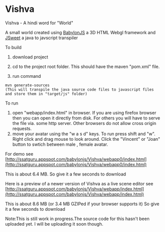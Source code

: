 # Vishva 

Vishva - A hindi word for "World"

A small world created using [BabylonJS](http://www.babylonjs.com/) a 3D HTML Webgl framework and [JSweet](http://www.jsweet.org/)  a java to javscript transpiler

To build

1. download project

2. cd to the project root folder. This should have the maven "pom.xml" file.

3. run command 
```
mvn generate-sources
(This will transpile the java source code files to javascript files and store them in "target/js" folder)
```
To run

1. open "webapp/index.html" in browser. If you are using firefox browser then you can open it directly from disk. For others you will have to serve the file via. some http server. Other browsers do not allow cross origin requests.
2. move your avatar using the "w a s d" keys. To run press shift and "w". Right click and drag mouse to look around. Click the "Vincent" or "Joan" button to swtich between male , female avatar.

For demo see [http://ssatguru.appspot.com/babylonjs/Vishva/webapp0/index.html](http://ssatguru.appspot.com/babylonjs/Vishva/webapp0/index.html)

This is about 6.4 MB. So give it a few seconds to download

Here is a preview of a newer version of Vishva as a live scene editor see [http://ssatguru.appspot.com/babylonjs/Vishva/webapp/index.html](http://ssatguru.appspot.com/babylonjs/Vishva/webapp/index.html)

This is about 8.6 MB (or 3.4 MB GZIPed if your browser supports it) So give it a few seconds to download

Note:This is still work in progress.The source code for this hasn't been uploaded yet. I will be uploading it soon though.
